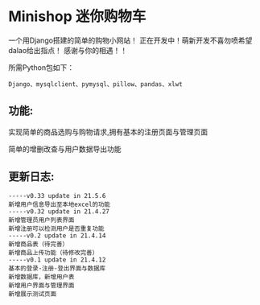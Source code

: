 # Minishop 迷你购物车

一个用Django搭建的简单的购物小网站！
正在开发中！萌新开发不喜勿喷希望dalao给出指点！
感谢与你的相遇！！

所需Python包如下：

```
Django、mysqlclient、pymysql、pillow、pandas、xlwt
```

## 功能:

实现简单的商品选购与购物请求,拥有基本的注册页面与管理页面

简单的增删改查与用户数据导出功能

## 更新日志:

```
-----v0.33 update in 21.5.6
新增用户信息导出至本地excel的功能
-----v0.32 update in 21.4.27
新增管理员用户列表界面
新增注册可以检测用户是否重复功能
-----v0.2 update in 21.4.14
新增商品表（待完善）
新增商品上传功能（待修改完善）
-----v0.1 update in 21.4.12
基本的登录-注册-登出界面与数据库
新增数据库，新增用户表
新增用户界面与管理界面
新增展示测试页面
```

